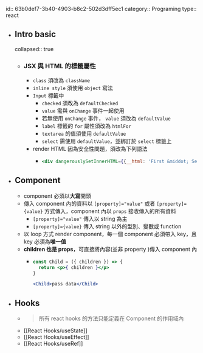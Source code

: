 id:: 63b0def7-3b40-4903-b8c2-502d3dff5ec1
category:: Programing
type:: react

- ## Intro basic
  collapsed:: true
	- ### JSX 與 HTML 的標籤屬性
		- `class` 須改為 `className`
		- `inline style` 須使用 `object` 寫法
		- `Input` 標籤中
			- `checked` 須改為 `defaultChecked`
			- `value` 需與 `onChange` 事件一起使用
			- 若無使用 `onChange` 事件， `value` 須改為 `defaultValue`
			- `label` 標籤的 `for` 屬性須改為 `htmlFor`
			- `textarea` 的值須使用 `defaultValue`
			- `select` 需使用 `defaultValue`，並綁訂於 `select` 標籤上
		- render HTML 因為安全性問題，須改為下列語法
			- ```jsx
			  <div dangerouslySetInnerHTML={{__html: 'First &middot; Second'}}></div>
			  ```
- ## Component
	- component 必須以**大寫**開頭
	- 傳入 component 內的資料以 `[property]="value"` 或者 `[property]={value}` 方式傳入，component 內以 `props` 接收傳入的所有資料
		- `[property]="value"` 傳入以 string 為主
		- `[property]={value}` 傳入 string 以外的型別、變數或 function
	- 以 loop 方式 render component，每一個 component 必須帶入 key，且 key 必須為**唯一值**
	- **children 也是 props**，可直接將內容(並非 property )傳入 component 內
		- ```jsx
		  const Child = ({ children }) => {
		    return <p>{ children }</p>
		  }
		  
		  <Child>pass data</Child>
		  ```
- ## Hooks
	- > 所有 react hooks 的方法只能定義在 Component 的作用域內
	- [[React Hooks/useState]]
	- [[React Hooks/useEffect]]
	- [[React Hooks/useRef]]